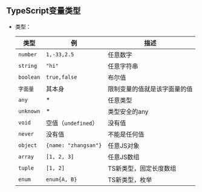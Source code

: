 ## TypeScript变量类型

* 类型：

  | 类型      | 例                   | 描述                         |
  | --------- | -------------------- | ---------------------------- |
  | `number`  | `1,-33,2.5`          | 任意数字                     |
  | `string`  | `"hi"`               | 任意字符串                   |
  | `boolean` | `true,false`         | 布尔值                       |
  | `字面量`  | 其本身               | 限制变量的值就是该字面量的值 |
  | `any`     | *                    | 任意类型                     |
  | `unknown` | *                    | 类型安全的any                |
  | `void`    | 空值（`undefined`）  | 没有值                       |
  | `never`   | 没有值               | 不能是任何值                 |
  | `object`  | `{name: "zhangsan"}` | 任意JS对象                   |
  | `array`   | `[1, 2, 3]`          | 任意JS数组                   |
  | `tuple`   | `[1, 2]`             | TS新类型，固定长度数组       |
  | `enum`    | `enum{A, B}`         | TS新类型，枚举               |

  